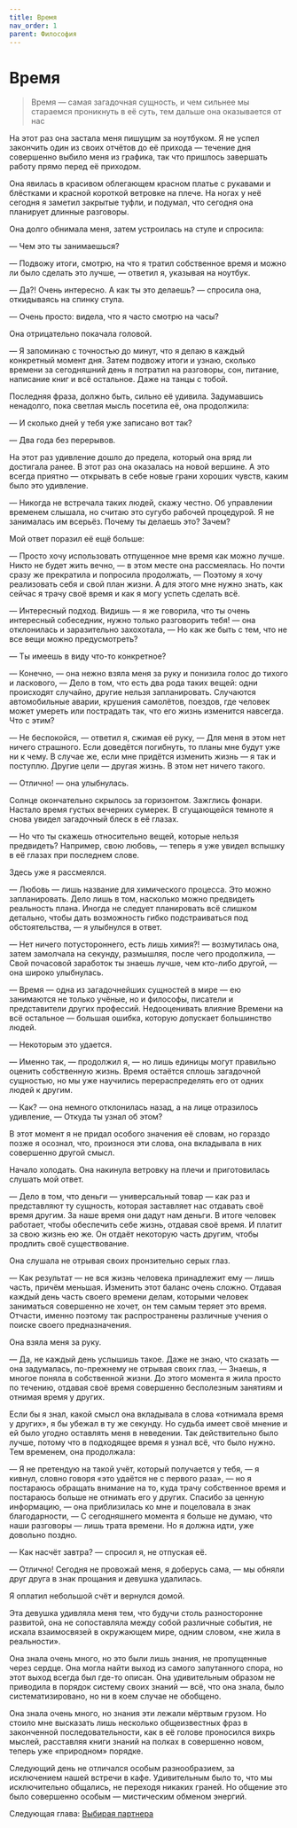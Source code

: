 ```yaml
---
title: Время
nav_order: 1
parent: Философия
---
```


# Время

> Время — самая загадочная сущность, и чем сильнее мы стараемся
> проникнуть в её суть, тем дальше она оказывается от нас


На этот раз она застала меня пишущим за ноутбуком.  Я не успел
закончить один из своих отчётов до её прихода — течение дня совершенно
выбило меня из графика, так что пришлось завершать работу прямо перед
её приходом.

Она явилась в красивом облегающем красном платье с рукавами и
блёстками и красной короткой ветровке на плече.  На ногах у неё
сегодня я заметил закрытые туфли, и подумал, что сегодня она планирует
длинные разговоры.

Она долго обнимала меня, затем устроилась на стуле и спросила:

— Чем это ты занимаешься?

— Подвожу итоги, смотрю, на что я тратил собственное время и можно ли
было сделать это лучше, — ответил я, указывая на ноутбук.

— Да?!  Очень интересно.  А как ты это делаешь? — спросила она,
откидываясь на спинку стула.

— Очень просто: видела, что я часто смотрю на часы?

Она отрицательно покачала головой.

— Я запоминаю с точностью до минут, что я делаю в каждый конкретный
момент дня.  Затем подвожу итоги и узнаю, сколько времени за
сегодняшний день я потратил на разговоры, сон, питание, написание книг
и всё остальное.  Даже на танцы с тобой.

Последняя фраза, должно быть, сильно её удивила.  Задумавшись
ненадолго, пока светлая мысль посетила её, она продолжила:

— И сколько дней у тебя уже записано вот так?

— Два года без перерывов.

На этот раз удивление дошло до предела, который она вряд ли достигала
ранее.  В этот раз она оказалась на новой вершине.  А это всегда
приятно — открывать в себе новые грани хороших чувств, каким было это
удивление.

— Никогда не встречала таких людей, скажу честно.  Об управлении
временем слышала, но считаю это сугубо рабочей процедурой.  Я не
занималась им всерьёз.  Почему ты делаешь это?  Зачем?

Мой ответ поразил её ещё больше:

— Просто хочу использовать отпущенное мне время как можно лучше.
Никто не будет жить вечно, — в этом месте она рассмеялась.  Но почти
сразу же прекратила и попросила продолжать, — Поэтому я хочу
реализовать себя и свой план жизни.  А для этого мне нужно знать, как
сейчас я трачу своё время и как я могу успеть сделать всё.

— Интересный подход.  Видишь — я же говорила, что ты очень интересный
собеседник, нужно только разговорить тебя! — она отклонилась и
заразительно захохотала, — Но как же быть с тем, что не все вещи можно
предусмотреть?

— Ты имеешь в виду что-то конкретное?

— Конечно, — она нежно взяла меня за руку и понизила голос до тихого и
ласкового, — Дело в том, что есть два рода таких вещей: одни
происходят случайно, другие нельзя запланировать.  Случаются
автомобильные аварии, крушения самолётов, поездов, где человек может
умереть или пострадать так, что его жизнь изменится навсегда.  Что с
этим?

— Не беспокойся, — ответил я, сжимая её руку, — Для меня в этом нет
ничего страшного.  Если доведётся погибнуть, то планы мне будут уже ни
к чему.  В случае же, если мне придётся изменить жизнь — я так и
поступлю.  Другие цели — другая жизнь.  В этом нет ничего такого.

— Отлично! — она улыбнулась.

Солнце окончательно скрылось за горизонтом.  Зажглись фонари.  Настало
время густых вечерних сумерек.  В сгущающейся темноте я снова увидел
загадочный блеск в её глазах.

— Но что ты скажешь относительно вещей, которые нельзя предвидеть?
Например, свою любовь, — теперь я уже увидел вспышку в её глазах при
последнем слове.

Здесь уже я рассмеялся.

— Любовь — лишь название для химического процесса.  Это можно
запланировать.  Дело лишь в том, насколько можно предвидеть реальность
плана.  Иногда не следует планировать всё слишком детально, чтобы дать
возможность гибко подстраиваться под обстоятельства, — я улыбнулся в
ответ.

— Нет ничего потустороннего, есть лишь химия?! — возмутилась она,
затем замолчала на секунду, размышляя, после чего продолжила, — Свой
почасовой заработок ты знаешь лучше, чем кто-либо другой, — она широко
улыбнулась.

— Время — одна из загадочнейших сущностей в мире — ею занимаются не
только учёные, но и философы, писатели и представители других
профессий.  Недооценивать влияние Времени на всё остальное — большая
ошибка, которую допускает большинство людей.

— Некоторым это удается.

— Именно так, — продолжил я, — но лишь единицы могут правильно оценить
собственную жизнь.  Время остаётся сплошь загадочной сущностью, но мы
уже научились перераспределять его от одних людей к другим.

— Как? — она немного отклонилась назад, а на лице отразилось
удивление, — Откуда ты узнал об этом?

В этот момент я не придал особого значения её словам, но гораздо позже
я осознал, что, произнося эти слова, она вкладывала в них совершенно
другой смысл.

Начало холодать.  Она накинула ветровку на плечи и приготовилась
слушать мой ответ.

— Дело в том, что деньги — универсальный товар — как раз и
представляют ту сущность, которая заставляет нас отдавать своё время
другим.  За наше время они дадут нам деньги.  В итоге человек
работает, чтобы обеспечить себе жизнь, отдавая своё время.  И платит
за свою жизнь ею же.  Он отдаёт некоторую часть другим, чтобы продлить
своё существование.

Она слушала не отрывая своих пронзительно серых глаз.

— Как результат — не вся жизнь человека принадлежит ему — лишь часть,
причём меньшая.  Изменить этот баланс очень сложно.  Отдавая каждый
день часть своего времени делам, которыми человек заниматься
совершенно не хочет, он тем самым теряет это время.  Отчасти, именно
поэтому так распространены различные учения о поиске своего
предназначения.

Она взяла меня за руку.

— Да, не каждый день услышишь такое.  Даже не знаю, что сказать — она
задумалась, по-прежнему не отрывая своих глаз, — Знаешь, я многое
поняла в собственной жизни.  До этого момента я жила просто по
течению, отдавая своё время совершенно бесполезным занятиям и отнимая
время у других.

Если бы я знал, какой смысл она вкладывала в слова «отнимала время у
других», я бы убежал в ту же секунду.  Но судьба имеет своё мнение и
ей было угодно оставлять меня в неведении.  Так действительно было
лучше, потому что в подходящее время я узнал всё, что было нужно.  Тем
временем, она продолжала:

— Я не претендую на такой учёт, который получается у тебя, — я кивнул,
словно говоря «это удаётся не с первого раза», — но я постараюсь
обращать внимание на то, куда трачу собственное время и постараюсь
больше не отнимать его у других.  Спасибо за ценную информацию, — она
приблизилась ко мне и поцеловала в знак благодарности, — С
сегодняшнего момента я больше не думаю, что наши разговоры — лишь
трата времени.  Но я должна идти, уже довольно поздно.

— Как насчёт завтра? — спросил я, не отпуская её.

— Отлично! Сегодня не провожай меня, я доберусь сама, — мы обняли друг
друга в знак прощания и девушка удалилась.

Я оплатил небольшой счёт и вернулся домой.

Эта девушка удивляла меня тем, что будучи столь разносторонне
развитой, она не сопоставляла между собой различные события, не искала
взаимосвязей в окружающем мире, одним словом, «не жила в реальности».

Она знала очень много, но это были лишь знания, не пропущенные через
сердце.  Она могла найти выход из самого запутанного спора, но этот
выход всегда был где-то описан.  Она удивительным образом не приводила
в порядок систему своих знаний — всё, что она знала, было
систематизировано, но ни в коем случае не обобщено.

Она знала очень много, но знания эти лежали мёртвым грузом.  Но стоило
мне высказать лишь несколько общеизвестных фраз в законченной
последовательности, как в её голове проносился вихрь мыслей,
расставляя книги знаний на полках в совершенно новом, теперь уже
«природном» порядке.

Следующий день не отличался особым разнообразием, за исключением нашей
встречи в кафе.  Удивительным было то, что мы исключительно общались,
не переходя никаких граней.  Но общение это было совершенно особым —
мистическим обменом энергий.

Следующая глава: <a href="{{ site.baseurl }}{% link 2-philosophy/2-choosing.md %}">Выбирая партнера</a>
